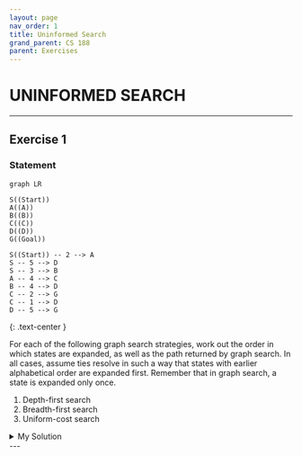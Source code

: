 ```yaml
---
layout: page
nav_order: 1
title: Uninformed Search
grand_parent: CS 188
parent: Exercises
---
```



# UNINFORMED SEARCH
---


<!-- EXERCISE 1 -->
## Exercise 1

### Statement

```mermaid
graph LR

S((Start))
A((A))
B((B))
C((C))
D((D))
G((Goal))

S((Start)) -- 2 --> A
S -- 5 --> D
S -- 3 --> B
A -- 4 --> C
B -- 4 --> D
C -- 2 --> G
C -- 1 --> D
D -- 5 --> G
```
{: .text-center }

For each of the following graph search strategies, work out the order in which states are expanded,
as well as the path returned by graph search. In all cases, assume ties resolve in such a way that
states with earlier alphabetical order are expanded first. Remember that in graph search, a state
is expanded only once.
1. Depth-first search
1. Breadth-first search
1. Uniform-cost search

<details>
    <summary>My Solution</summary>

    <p>In order to reconstruct the path from <code>Start</code> to <code>Goal</code>, we'll keep
    track of the parents of each node, with <code>null</code> indicating the absence of a parent.
    For example <code>(A, S)</code> will represent the node <code>A</code> with parent
    <code>S</code>.</p>

    <p>For brevity, the <b>Expanded</b> list will be treated also as the <b>Visited</b> set. In code
    implementation, they are usually two separate data structures.</p>
    <ol>
        <!-- PART I -->
        <li>Depth-first search explores the deepest nodes first; as such, the exploration would be:

        <h4>Initialization</h4>
        <dl>
            <dt>Fringe</dt>
            <dd><code>(Start, null)</code></dd>
            <dt>Expanded</dt>
            <dd><i>empty</i></dd>
        </dl>

        <h4>Iteration 1</h4>
        Pop <code>(Start, null)</code> and push <code>(A, Start)</code>, as it's its first child in
        alphabetical order.
        <dl>
            <dt>Fringe</dt>
            <dd><code>(A, Start)</code></dd>
            <dt>Expanded</dt>
            <dd><code>(Start, null)</code></dd>
        </dl>
        
        <h4>Iteration 2</h4>
        Pop <code>(A, Start)</code> and push <code>(C, A)</code>.
        <dl>
            <dt>Fringe</dt>
            <dd><code>(C, A)</code></dd>
            <dt>Expanded</dt>
            <dd><code>(Start, null), (A, Start)</code></dd>
        </dl>

        <h4>Iteration 3</h4>
        Pop <code>(C, A)</code> and push <code>(D, C)</code>.
        <dl>
            <dt>Fringe</dt>
            <dd><code>(D, C)</code></dd>
            <dt>Expanded</dt>
            <dd><code>(Start, null), (A, Start), (C, A)</code></dd>
        </dl>

        <h4>Iteration 4</h4>
        Pop <code>(D, C)</code> and push <code>(Goal, D)</code>.
        <dl>
            <dt>Fringe</dt>
            <dd><code>(Goal, D)</code></dd>
            <dt>Expanded</dt>
            <dd><code>(Start, null), (A, Start), (C, A), (D, C)</code></dd>
        </dl>

        <h4>Iteration 5</h4>
        Pop <code>(Goal, D)</code> and, as it's a goal state, we finish.
        <dl>
            <dt>Fringe</dt>
            <dd><i>empty</i></dd>
            <dt>Expanded</dt>
            <dd><code>(Start, null), (A, Start), (C, A), (D, C), (Goal, D)</code></dd>
        </dl>

        The path is then reconstructed by traversing the parents, starting from <code>Goal</code>,
        and reversing the resulting list. As such, the returned path is
        <code>Start, A, C, D, Goal</code>.
        </li>
        <hr/>

        <!-- PART 2 -->
        <li>Breadth-first search explores one full level at a time.

        <h4>Initialization</h4>
        <dl>
            <dt>Fringe</dt>
            <dd><code>(Start, null)</code></dd>
            <dt>Expanded</dt>
            <dd><i>empty</i></dd>
        </dl>

        <h4>Iteration 1</h4>
        Pop <code>(Start, null)</code> and push <code>(A, Start), (B, Start), (D, Start)</code>.
        <dl>
            <dt>Fringe</dt>
            <dd><code>(A, Start), (B, Start), (D, Start)</code></dd>
            <dt>Expanded</dt>
            <dd><code>(Start, null)</code></dd>
        </dl>
        
        <h4>Iteration 2</h4>
        Pop <code>(A, start)</code> and push <code>(C, A)</code>.
        <dl>
            <dt>Fringe</dt>
            <dd><code>(B, Start), (D, Start), (C, A)</code></dd>
            <dt>Expanded</dt>
            <dd><code>(Start, null), (A, Start)</code></dd>
        </dl>

        <h4>Iteration 3</h4>
        Pop <code>(B, Start)</code> and push <code>(D, B)</code>.
        <dl>
            <dt>Fringe</dt>
            <dd><code>(D, Start), (C, A), (D, B)</code></dd>
            <dt>Expanded</dt>
            <dd><code>(Start, null), (A, Start), (B, Start)</code></dd>
        </dl>

        <h4>Iteration 4</h4>
        Pop <code>(D, Start)</code> and push <code>(Goal, D)</code>.
        <dl>
            <dt>Fringe</dt>
            <dd><code>(C, A), (D, B), (Goal, D)</code></dd>
            <dt>Expanded</dt>
            <dd><code>(Start, null), (A, Start), (B, Start), (D, Start)</code></dd>
        </dl>

        <h4>Iteration 5</h4>
        Pop <code>(C, A)</code> and push <code>(D, C), (Goal, C)</code>.
        <dl>
            <dt>Fringe</dt>
            <dd><code>(D, B), (Goal, D), (D, C), (Goal, C)</code></dd>
            <dt>Expanded</dt>
            <dd><code>(Start, null), (A, Start), (B, Start), (D, Start), (C, A)</code></dd>
        </dl>

        <h4>Iteration 6, 7</h4>
        In iteration 6 we popped <code>(D, B)</code> but, as <code>D</code> it's already been
        visited, we just skip the iteration. In iteration 7, we pop <code>(Goal, D)</code> and, as
        it's a goal state, the search is finished.
        <dl>
            <dt>Fringe</dt>
            <dd><code>(D, C), (Goal, C)</code></dd>
            <dt>Expanded</dt>
            <dd><code>(Start, null), (A, Start), (B, Start), (D, Start), (C, A), (Goal, D)</code></dd>
        </dl>

        Then, we traverse the parent links starting from state <code>Goal</code> resulting in the
        path <code>Start, D, Goal</code>.
        </li>
    </ol>
</details>
---

